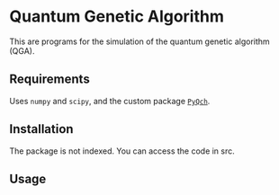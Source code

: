 # Quantum Genetic Algorithm

This are programs for the simulation of the quantum genetic algorithm (QGA).

## Requirements

Uses `numpy` and `scipy`, and the custom package [`PyQch`](https://github.com/RubenIbarrondo/quantum_channels).

## Installation

The package is not indexed. You can access the code in src.

## Usage

